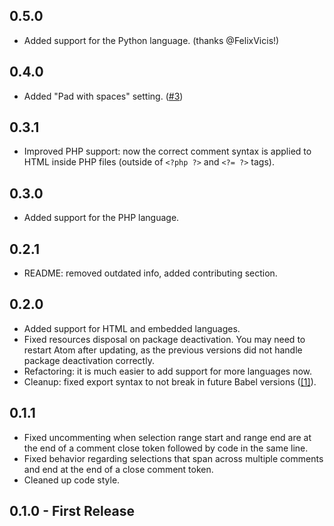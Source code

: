 ## 0.5.0

- Added support for the Python language. (thanks @FelixVicis!)

## 0.4.0

- Added "Pad with spaces" setting. ([#3](https://github.com/UltCombo/atom-sublime-block-comment/pull/3))

## 0.3.1

- Improved PHP support: now the correct comment syntax is applied to HTML inside PHP files (outside of `<?php ?>` and `<?= ?>` tags).

## 0.3.0

- Added support for the PHP language.

## 0.2.1

- README: removed outdated info, added contributing section.

## 0.2.0

- Added support for HTML and embedded languages.
- Fixed resources disposal on package deactivation. You may need to restart Atom after updating, as the previous versions did not handle package deactivation correctly.
- Refactoring: it is much easier to add support for more languages now.
- Cleanup: fixed export syntax to not break in future Babel versions ([[1]](https://github.com/babel/babel/issues/2212)).

## 0.1.1

- Fixed uncommenting when selection range start and range end are at the end of a comment close token followed by code in the same line.
- Fixed behavior regarding selections that span across multiple comments and end at the end of a close comment token.
- Cleaned up code style.

## 0.1.0 - First Release
